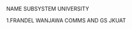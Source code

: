 NAME                             SUBSYSTEM                                   UNIVERSITY


1.FRANDEL WANJAWA                  COMMS AND GS                                JKUAT
